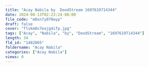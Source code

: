 ```yaml
---
title: "Acay Nabila by  DoodStream 1697619714344"
date: 2024-08-13T02:23:24-08:00
file_code: "m8xn7y070wyp"
draft: false
cover: "flvkm8x7eajg4ifp.jpg"
tags: ["Acay", "Nabila", "by", "DoodStream", "1697619714344"]
length: 34
fld_id: "1482865"
foldername: "Acay Nabila"
categories: ["Acay Nabila"]
views: 0
---
```

